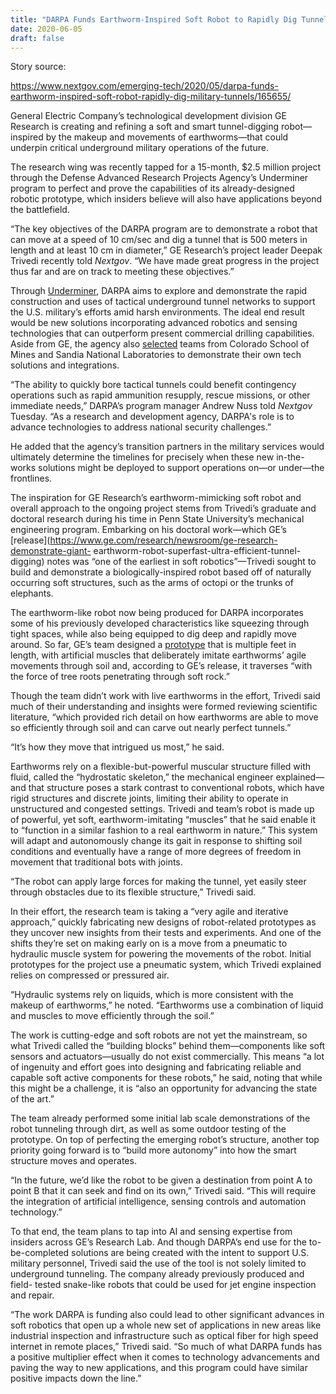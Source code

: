 ```yaml
---
title: "DARPA Funds Earthworm-Inspired Soft Robot to Rapidly Dig Tunnels" 
date: 2020-06-05 
draft: false 
---
```


Story source:

https://www.nextgov.com/emerging-tech/2020/05/darpa-funds-earthworm-inspired-soft-robot-rapidly-dig-military-tunnels/165655/


General Electric Company’s technological development division GE Research is
creating and refining a soft and smart tunnel-digging robot—inspired by the
makeup and movements of earthworms—that could underpin critical underground
military operations of the future.

The research wing was recently tapped for a 15-month, $2.5 million project
through the Defense Advanced Research Projects Agency’s Underminer program to
perfect and prove the capabilities of its already-designed robotic prototype,
which insiders believe will also have applications beyond the battlefield.

“The key objectives of the DARPA program are to demonstrate a robot that can
move at a speed of 10 cm/sec and dig a tunnel that is 500 meters in length and
at least 10 cm in diameter,” GE Research’s project leader Deepak Trivedi
recently told _Nextgov_. “We have made great progress in the project thus far
and are on track to meeting these objectives.”

Through [Underminer](https://www.darpa.mil/program/underminer), DARPA aims to
explore and demonstrate the rapid construction and uses of tactical
underground tunnel networks to support the U.S. military’s efforts amid harsh
environments. The ideal end result would be new solutions incorporating
advanced robotics and sensing technologies that can outperform present
commercial drilling capabilities. Aside from GE, the agency also
[selected](https://www.darpa.mil/news-events/2020-04-01) teams from Colorado
School of Mines and Sandia National Laboratories to demonstrate their own tech
solutions and integrations.

“The ability to quickly bore tactical tunnels could benefit contingency
operations such as rapid ammunition resupply, rescue missions, or other
immediate needs,” DARPA’s program manager Andrew Nuss told _Nextgov_ Tuesday.
“As a research and development agency, DARPA's role is to advance technologies
to address national security challenges.”

He added that the agency’s transition partners in the military services would
ultimately determine the timelines for precisely when these new in-the-works
solutions might be deployed to support operations on—or under—the frontlines.

The inspiration for GE Research’s earthworm-mimicking soft robot and overall
approach to the ongoing project stems from Trivedi’s graduate and doctoral
research during his time in Penn State University’s mechanical engineering
program. Embarking on his doctoral work—which GE’s
[release](https://www.ge.com/research/newsroom/ge-research-demonstrate-giant-
earthworm-robot-superfast-ultra-efficient-tunnel-digging) notes was “one of
the earliest in soft robotics”—Trivedi sought to build and demonstrate a
biologically-inspired robot based off of naturally occurring soft structures,
such as the arms of octopi or the trunks of elephants.

The earthworm-like robot now being produced for DARPA incorporates some of his
previously developed characteristics like squeezing through tight spaces,
while also being equipped to dig deep and rapidly move around. So far, GE’s
team designed a [prototype](https://youtu.be/WlcQij-SsXg) that is multiple
feet in length, with artificial muscles that deliberately imitate earthworms’
agile movements through soil and, according to GE’s release, it traverses
“with the force of tree roots penetrating through soft rock.”

Though the team didn’t work with live earthworms in the effort, Trivedi said
much of their understanding and insights were formed reviewing scientific
literature, “which provided rich detail on how earthworms are able to move so
efficiently through soil and can carve out nearly perfect tunnels.”

“It’s how they move that intrigued us most,” he said.

Earthworms rely on a flexible-but-powerful muscular structure filled with
fluid, called the “hydrostatic skeleton,” the mechanical engineer
explained—and that structure poses a stark contrast to conventional robots,
which have rigid structures and discrete joints, limiting their ability to
operate in unstructured and congested settings. Trivedi and team’s robot is
made up of powerful, yet soft, earthworm-imitating “muscles” that he said
enable it to “function in a similar fashion to a real earthworm in nature.”
This system will adapt and autonomously change its gait in response to
shifting soil conditions and eventually have a range of more degrees of
freedom in movement that traditional bots with joints.

“The robot can apply large forces for making the tunnel, yet easily steer
through obstacles due to its flexible structure,” Trivedi said.

In their effort, the research team is taking a “very agile and iterative
approach,” quickly fabricating new designs of robot-related prototypes as they
uncover new insights from their tests and experiments. And one of the shifts
they’re set on making early on is a move from a pneumatic to hydraulic muscle
system for powering the movements of the robot. Initial prototypes for the
project use a pneumatic system, which Trivedi explained relies on compressed
or pressured air.

“Hydraulic systems rely on liquids, which is more consistent with the makeup
of earthworms,” he noted. “Earthworms use a combination of liquid and muscles
to move efficiently through the soil.”

The work is cutting-edge and soft robots are not yet the mainstream, so what
Trivedi called the “building blocks” behind them—components like soft sensors
and actuators—usually do not exist commercially. This means “a lot of
ingenuity and effort goes into designing and fabricating reliable and capable
soft active components for these robots,” he said, noting that while this
might be a challenge, it is “also an opportunity for advancing the state of
the art.”

The team already performed some initial lab scale demonstrations of the robot
tunneling through dirt, as well as some outdoor testing of the prototype. On
top of perfecting the emerging robot’s structure, another top priority going
forward is to “build more autonomy” into how the smart structure moves and
operates.

“In the future, we’d like the robot to be given a destination from point A to
point B that it can seek and find on its own,” Trivedi said. “This will
require the integration of artificial intelligence, sensing controls and
automation technology.”

To that end, the team plans to tap into AI and sensing expertise from insiders
across GE’s Research Lab. And though DARPA’s end use for the to-be-completed
solutions are being created with the intent to support U.S. military
personnel, Trivedi said the use of the tool is not solely limited to
underground tunneling. The company already previously produced and field-
tested snake-like robots that could be used for jet engine inspection and
repair.

“The work DARPA is funding also could lead to other significant advances in
soft robotics that open up a whole new set of applications in new areas like
industrial inspection and infrastructure such as optical fiber for high speed
internet in remote places,” Trivedi said. “So much of what DARPA funds has a
positive multiplier effect when it comes to technology advancements and paving
the way to new applications, and this program could have similar positive
impacts down the line.”

